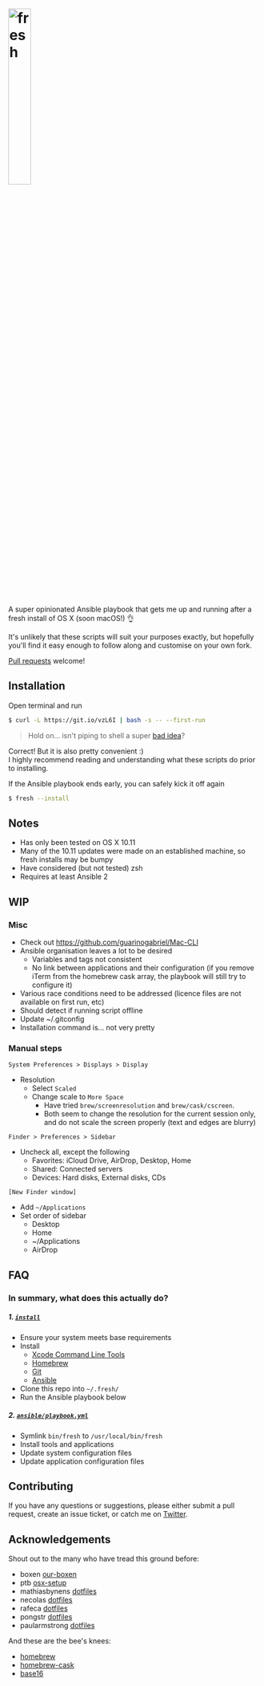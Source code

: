 # <img src="https://cdn.rawgit.com/d3v1an7/fresh/master/logo.svg" alt="fresh" width="30%" />

A super opinionated Ansible playbook that gets me up and running after a fresh install of OS X (soon macOS!) :ok_hand:

It's unlikely that these scripts will suit your purposes exactly, but hopefully you'll find it easy enough to follow along and customise on your own fork.

[Pull requests](https://help.github.com/articles/creating-a-pull-request/) welcome!

## Installation
Open terminal and run
``` sh
$ curl -L https://git.io/vzL6I | bash -s -- --first-run
```
> Hold on... isn't piping to shell a super [bad idea](http://www.seancassidy.me/dont-pipe-to-your-shell.html)?

Correct! But it is also pretty convenient :)  
I highly recommend reading and understanding what these scripts do prior to installing.

If the Ansible playbook ends early, you can safely kick it off again
``` sh
$ fresh --install
```



## Notes
- Has only been tested on OS X 10.11
- Many of the 10.11 updates were made on an established machine, so fresh installs may be bumpy
- Have considered (but not tested) zsh
- Requires at least Ansible 2

## WIP
### Misc
- Check out https://github.com/guarinogabriel/Mac-CLI
- Ansible organisation leaves a lot to be desired
  - Variables and tags not consistent
  - No link between applications and their configuration (if you remove iTerm from the homebrew cask array, the playbook will still try to configure it)
- Various race conditions need to be addressed (licence files are not available on first run, etc)
- Should detect if running script offline
- Update ~/.gitconfig
- Installation command is... not very pretty

### Manual steps
`System Preferences > Displays > Display`
- Resolution
  - Select `Scaled`
  - Change scale to `More Space`
    - Have tried `brew/screenresolution` and `brew/cask/cscreen`.
    - Both seem to change the resolution for the current session only, and do not scale the screen properly (text and edges are blurry)

`Finder > Preferences > Sidebar`
- Uncheck all, except the following
  - Favorites: iCloud Drive, AirDrop, Desktop, Home
  - Shared: Connected servers
  - Devices: Hard disks, External disks, CDs

`[New Finder window]`
- Add `~/Applications`
- Set order of sidebar
  - Desktop
  - Home
  - ~/Applications
  - AirDrop

## FAQ
### In summary, what does this actually do?
##### 1. [`install`](install)
- Ensure your system meets base requirements
- Install
  - [Xcode Command Line Tools](https://developer.apple.com/xcode/downloads/)
  - [Homebrew](http://brew.sh/)
  - [Git](http://git-scm.com/downloads/)
  - [Ansible](http://docs.ansible.com/intro_installation.html)
- Clone this repo into `~/.fresh/`
- Run the Ansible playbook below

##### 2. [`ansible/playbook.yml`](ansible/playbook.yml)
- Symlink `bin/fresh` to `/usr/local/bin/fresh`
- Install tools and applications
- Update system configuration files
- Update application configuration files



## Contributing
If you have any questions or suggestions, please either submit a pull request, create an issue ticket, or catch me on [Twitter](https://twitter.com/d3v1an7).

## Acknowledgements
Shout out to the many who have tread this ground before:
- boxen [our-boxen](https://boxen.github.com/)
- ptb [osx-setup](https://github.com/ptb/Mac-OS-X-Lion-Setup)
- mathiasbynens [dotfiles](https://github.com/mathiasbynens/dotfiles)
- necolas [dotfiles](https://github.com/necolas/dotfiles)
- rafeca [dotfiles](https://github.com/rafeca/dotfiles)
- pongstr [dotfiles](https://github.com/pongstr/dotfiles)
- paularmstrong [dotfiles](https://github.com/paularmstrong/dotfiles)

And these are the bee's knees:
- [homebrew](https://github.com/Homebrew/homebrew)
- [homebrew-cask](https://github.com/caskroom/homebrew-cask)
- [base16](https://github.com/chriskempson/base16)
